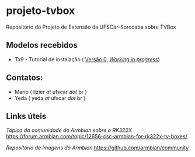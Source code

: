 # projeto-tvbox
Repositório do Projeto de Extensão da UFSCar-Sorocaba sobre TVBox


## Modelos recebidos
* Tx9 - Tutorial de instalação ( [Versão 0](./tx9-fake-hotspot/README.md), [*Working in progress*](./tutorial/tutorial.md))


## Contatos:
* Mario ( lizier _at_ ufscar _dot_ br )
* Yeda ( yeda _at_ ufscar _dot_ br )



## Links úteis

*Tópico da comunidade do Armbian sobre o RK322X*
https://forum.armbian.com/topic/12656-csc-armbian-for-rk322x-tv-boxes/

*Repositório de imagens do Armbian*
https://github.com/armbian/community
